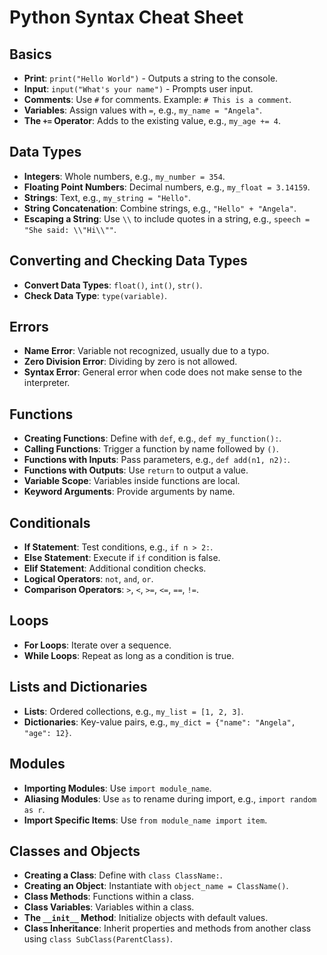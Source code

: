 # Python Syntax Cheat Sheet

## Basics
- **Print**: `print("Hello World")` - Outputs a string to the console.
- **Input**: `input("What's your name")` - Prompts user input.
- **Comments**: Use `#` for comments. Example: `# This is a comment`.
- **Variables**: Assign values with `=`, e.g., `my_name = "Angela"`.
- **The `+=` Operator**: Adds to the existing value, e.g., `my_age += 4`.

## Data Types
- **Integers**: Whole numbers, e.g., `my_number = 354`.
- **Floating Point Numbers**: Decimal numbers, e.g., `my_float = 3.14159`.
- **Strings**: Text, e.g., `my_string = "Hello"`.
- **String Concatenation**: Combine strings, e.g., `"Hello" + "Angela"`.
- **Escaping a String**: Use `\\` to include quotes in a string, e.g., `speech = "She said: \\"Hi\\""`.

## Converting and Checking Data Types
- **Convert Data Types**: `float()`, `int()`, `str()`.
- **Check Data Type**: `type(variable)`.

## Errors
- **Name Error**: Variable not recognized, usually due to a typo.
- **Zero Division Error**: Dividing by zero is not allowed.
- **Syntax Error**: General error when code does not make sense to the interpreter.

## Functions
- **Creating Functions**: Define with `def`, e.g., `def my_function():`.
- **Calling Functions**: Trigger a function by name followed by `()`.
- **Functions with Inputs**: Pass parameters, e.g., `def add(n1, n2):`.
- **Functions with Outputs**: Use `return` to output a value.
- **Variable Scope**: Variables inside functions are local.
- **Keyword Arguments**: Provide arguments by name.

## Conditionals
- **If Statement**: Test conditions, e.g., `if n > 2:`.
- **Else Statement**: Execute if `if` condition is false.
- **Elif Statement**: Additional condition checks.
- **Logical Operators**: `not`, `and`, `or`.
- **Comparison Operators**: `>`, `<`, `>=`, `<=`, `==`, `!=`.

## Loops
- **For Loops**: Iterate over a sequence.
- **While Loops**: Repeat as long as a condition is true.

## Lists and Dictionaries
- **Lists**: Ordered collections, e.g., `my_list = [1, 2, 3]`.
- **Dictionaries**: Key-value pairs, e.g., `my_dict = {"name": "Angela", "age": 12}`.

## Modules
- **Importing Modules**: Use `import module_name`.
- **Aliasing Modules**: Use `as` to rename during import, e.g., `import random as r`.
- **Import Specific Items**: Use `from module_name import item`.

## Classes and Objects
- **Creating a Class**: Define with `class ClassName:`.
- **Creating an Object**: Instantiate with `object_name = ClassName()`.
- **Class Methods**: Functions within a class.
- **Class Variables**: Variables within a class.
- **The `__init__` Method**: Initialize objects with default values.
- **Class Inheritance**: Inherit properties and methods from another class using `class SubClass(ParentClass)`.
